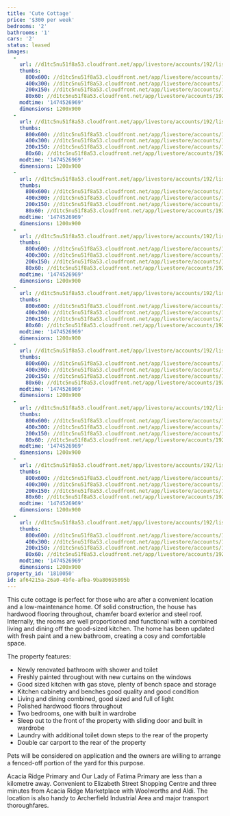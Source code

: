 ```yaml
---
title: 'Cute Cottage'
price: '$300 per week'
bedrooms: '2'
bathrooms: '1'
cars: '2'
status: leased
images:
  -
    url: //d1tc5nu51f8a53.cloudfront.net/app/livestore/accounts/192/listings/940851/images/Sussex-8-Front-Dayne_853174994_20160922044656.jpg
    thumbs:
      800x600: //d1tc5nu51f8a53.cloudfront.net/app/livestore/accounts/192/listings/940851/images/Sussex-8-Front-Dayne_853174994_20160922044656_800x600.jpg
      400x300: //d1tc5nu51f8a53.cloudfront.net/app/livestore/accounts/192/listings/940851/images/Sussex-8-Front-Dayne_853174994_20160922044656_400x300.jpg
      200x150: //d1tc5nu51f8a53.cloudfront.net/app/livestore/accounts/192/listings/940851/images/Sussex-8-Front-Dayne_853174994_20160922044656_200x150.jpg
      80x60: //d1tc5nu51f8a53.cloudfront.net/app/livestore/accounts/192/listings/940851/images/Sussex-8-Front-Dayne_853174994_20160922044656_80x60.jpg
    modtime: '1474526969'
    dimensions: 1200x900
  -
    url: //d1tc5nu51f8a53.cloudfront.net/app/livestore/accounts/192/listings/940851/images/Sussex-8-Kitchen-Day_28809513_20160922044639.jpg
    thumbs:
      800x600: //d1tc5nu51f8a53.cloudfront.net/app/livestore/accounts/192/listings/940851/images/Sussex-8-Kitchen-Day_28809513_20160922044639_800x600.jpg
      400x300: //d1tc5nu51f8a53.cloudfront.net/app/livestore/accounts/192/listings/940851/images/Sussex-8-Kitchen-Day_28809513_20160922044639_400x300.jpg
      200x150: //d1tc5nu51f8a53.cloudfront.net/app/livestore/accounts/192/listings/940851/images/Sussex-8-Kitchen-Day_28809513_20160922044639_200x150.jpg
      80x60: //d1tc5nu51f8a53.cloudfront.net/app/livestore/accounts/192/listings/940851/images/Sussex-8-Kitchen-Day_28809513_20160922044639_80x60.jpg
    modtime: '1474526969'
    dimensions: 1200x900
  -
    url: //d1tc5nu51f8a53.cloudfront.net/app/livestore/accounts/192/listings/940851/images/Sussex-8-Living-Dayn_6889428734_20160922044707.jpg
    thumbs:
      800x600: //d1tc5nu51f8a53.cloudfront.net/app/livestore/accounts/192/listings/940851/images/Sussex-8-Living-Dayn_6889428734_20160922044707_800x600.jpg
      400x300: //d1tc5nu51f8a53.cloudfront.net/app/livestore/accounts/192/listings/940851/images/Sussex-8-Living-Dayn_6889428734_20160922044707_400x300.jpg
      200x150: //d1tc5nu51f8a53.cloudfront.net/app/livestore/accounts/192/listings/940851/images/Sussex-8-Living-Dayn_6889428734_20160922044707_200x150.jpg
      80x60: //d1tc5nu51f8a53.cloudfront.net/app/livestore/accounts/192/listings/940851/images/Sussex-8-Living-Dayn_6889428734_20160922044707_80x60.jpg
    modtime: '1474526969'
    dimensions: 1200x900
  -
    url: //d1tc5nu51f8a53.cloudfront.net/app/livestore/accounts/192/listings/940851/images/Sussex-8-Bath-Daynes_8828330185_20160922044432.jpg
    thumbs:
      800x600: //d1tc5nu51f8a53.cloudfront.net/app/livestore/accounts/192/listings/940851/images/Sussex-8-Bath-Daynes_8828330185_20160922044432_800x600.jpg
      400x300: //d1tc5nu51f8a53.cloudfront.net/app/livestore/accounts/192/listings/940851/images/Sussex-8-Bath-Daynes_8828330185_20160922044432_400x300.jpg
      200x150: //d1tc5nu51f8a53.cloudfront.net/app/livestore/accounts/192/listings/940851/images/Sussex-8-Bath-Daynes_8828330185_20160922044432_200x150.jpg
      80x60: //d1tc5nu51f8a53.cloudfront.net/app/livestore/accounts/192/listings/940851/images/Sussex-8-Bath-Daynes_8828330185_20160922044432_80x60.jpg
    modtime: '1474526969'
    dimensions: 1200x900
  -
    url: //d1tc5nu51f8a53.cloudfront.net/app/livestore/accounts/192/listings/940851/images/Sussex-8-Carport-Day_8249678156_20160922044553.jpg
    thumbs:
      800x600: //d1tc5nu51f8a53.cloudfront.net/app/livestore/accounts/192/listings/940851/images/Sussex-8-Carport-Day_8249678156_20160922044553_800x600.jpg
      400x300: //d1tc5nu51f8a53.cloudfront.net/app/livestore/accounts/192/listings/940851/images/Sussex-8-Carport-Day_8249678156_20160922044553_400x300.jpg
      200x150: //d1tc5nu51f8a53.cloudfront.net/app/livestore/accounts/192/listings/940851/images/Sussex-8-Carport-Day_8249678156_20160922044553_200x150.jpg
      80x60: //d1tc5nu51f8a53.cloudfront.net/app/livestore/accounts/192/listings/940851/images/Sussex-8-Carport-Day_8249678156_20160922044553_80x60.jpg
    modtime: '1474526969'
    dimensions: 1200x900
  -
    url: //d1tc5nu51f8a53.cloudfront.net/app/livestore/accounts/192/listings/940851/images/Sussex-8-Bed1-Daynes_1072725001_20160922044436.jpg
    thumbs:
      800x600: //d1tc5nu51f8a53.cloudfront.net/app/livestore/accounts/192/listings/940851/images/Sussex-8-Bed1-Daynes_1072725001_20160922044436_800x600.jpg
      400x300: //d1tc5nu51f8a53.cloudfront.net/app/livestore/accounts/192/listings/940851/images/Sussex-8-Bed1-Daynes_1072725001_20160922044436_400x300.jpg
      200x150: //d1tc5nu51f8a53.cloudfront.net/app/livestore/accounts/192/listings/940851/images/Sussex-8-Bed1-Daynes_1072725001_20160922044436_200x150.jpg
      80x60: //d1tc5nu51f8a53.cloudfront.net/app/livestore/accounts/192/listings/940851/images/Sussex-8-Bed1-Daynes_1072725001_20160922044436_80x60.jpg
    modtime: '1474526969'
    dimensions: 1200x900
  -
    url: //d1tc5nu51f8a53.cloudfront.net/app/livestore/accounts/192/listings/940851/images/Sussex-8-Bed2-Daynes_8630010500_20160922044500.jpg
    thumbs:
      800x600: //d1tc5nu51f8a53.cloudfront.net/app/livestore/accounts/192/listings/940851/images/Sussex-8-Bed2-Daynes_8630010500_20160922044500_800x600.jpg
      400x300: //d1tc5nu51f8a53.cloudfront.net/app/livestore/accounts/192/listings/940851/images/Sussex-8-Bed2-Daynes_8630010500_20160922044500_400x300.jpg
      200x150: //d1tc5nu51f8a53.cloudfront.net/app/livestore/accounts/192/listings/940851/images/Sussex-8-Bed2-Daynes_8630010500_20160922044500_200x150.jpg
      80x60: //d1tc5nu51f8a53.cloudfront.net/app/livestore/accounts/192/listings/940851/images/Sussex-8-Bed2-Daynes_8630010500_20160922044500_80x60.jpg
    modtime: '1474526969'
    dimensions: 1200x900
  -
    url: //d1tc5nu51f8a53.cloudfront.net/app/livestore/accounts/192/listings/940851/images/Sussex-8-Sunroom-Day_464429152_20160922044750.jpg
    thumbs:
      800x600: //d1tc5nu51f8a53.cloudfront.net/app/livestore/accounts/192/listings/940851/images/Sussex-8-Sunroom-Day_464429152_20160922044750_800x600.jpg
      400x300: //d1tc5nu51f8a53.cloudfront.net/app/livestore/accounts/192/listings/940851/images/Sussex-8-Sunroom-Day_464429152_20160922044750_400x300.jpg
      200x150: //d1tc5nu51f8a53.cloudfront.net/app/livestore/accounts/192/listings/940851/images/Sussex-8-Sunroom-Day_464429152_20160922044750_200x150.jpg
      80x60: //d1tc5nu51f8a53.cloudfront.net/app/livestore/accounts/192/listings/940851/images/Sussex-8-Sunroom-Day_464429152_20160922044750_80x60.jpg
    modtime: '1474526969'
    dimensions: 1200x900
  -
    url: //d1tc5nu51f8a53.cloudfront.net/app/livestore/accounts/192/listings/940851/images/Sussex-8-Front2-Dayn_555745489_20160922044833.jpg
    thumbs:
      800x600: //d1tc5nu51f8a53.cloudfront.net/app/livestore/accounts/192/listings/940851/images/Sussex-8-Front2-Dayn_555745489_20160922044833_800x600.jpg
      400x300: //d1tc5nu51f8a53.cloudfront.net/app/livestore/accounts/192/listings/940851/images/Sussex-8-Front2-Dayn_555745489_20160922044833_400x300.jpg
      200x150: //d1tc5nu51f8a53.cloudfront.net/app/livestore/accounts/192/listings/940851/images/Sussex-8-Front2-Dayn_555745489_20160922044833_200x150.jpg
      80x60: //d1tc5nu51f8a53.cloudfront.net/app/livestore/accounts/192/listings/940851/images/Sussex-8-Front2-Dayn_555745489_20160922044833_80x60.jpg
    modtime: '1474526969'
    dimensions: 1200x900
property_id: '1810050'
id: af64215a-26a0-4bfe-afba-9ba80695095b
---
```

This cute cottage is perfect for those who are after a convenient location and a low-maintenance home. Of solid construction, the house has hardwood flooring throughout, chamfer board exterior and steel roof. Internally, the rooms are well proportioned and functional with a combined living and dining off the good-sized kitchen. The home has been updated with fresh paint and a new bathroom, creating a cosy and comfortable space. 

The property features:  

*  Newly renovated bathroom with shower and toilet
*  Freshly painted throughout with new curtains on the windows
*  Good sized kitchen with gas stove, plenty of bench space and storage 
*  Kitchen cabinetry and benches good quality and good condition 
*  Living and dining combined, good sized and full of light 
*  Polished hardwood floors throughout 
*  Two bedrooms, one with built in wardrobe 
*  Sleep out to the front of the property with sliding door and built in wardrobe 
*  Laundry with additional toilet down steps to the rear of the property 
*  Double car carport to the rear of the property  

Pets will be considered on application and the owners are willing to arrange a fenced-off portion of the yard for this purpose. 

Acacia Ridge Primary and Our Lady of Fatima Primary are less than a kilometre away. Convenient to Elizabeth Street Shopping Centre and three minutes from Acacia Ridge Marketplace with Woolworths and Aldi. The location is also handy to Archerfield Industrial Area and major transport thoroughfares.